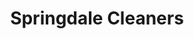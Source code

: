---
title: "Springdale Cleaners"
url: /portland/springdale-cleaners-southwest-barbur-boulevard/
shop: laundry
---
